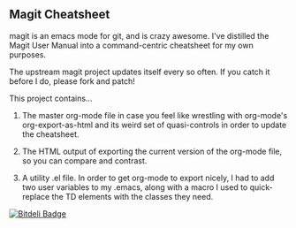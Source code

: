 Magit Cheatsheet
----------------
magit is an emacs mode for git, and is crazy awesome. I've distilled the Magit User Manual into a command-centric cheatsheet for my own purposes. 

The upstream magit project updates itself every so often. If you catch it before I do, please fork and patch!

This project contains...

1. The master org-mode file in case you feel like wrestling with org-mode's org-export-as-html and its weird set of quasi-controls in order to update the cheatsheet.

2. The HTML output of exporting the current version of the org-mode file, so you can compare and contrast.

3. A utility .el file. In order to get org-mode to export nicely, I had to add two user variables to my .emacs, along with a macro I used to quick-replace the TD elements with the classes they need. 



[![Bitdeli Badge](https://d2weczhvl823v0.cloudfront.net/daemianmack/magit-cheatsheet/trend.png)](https://bitdeli.com/free "Bitdeli Badge")

